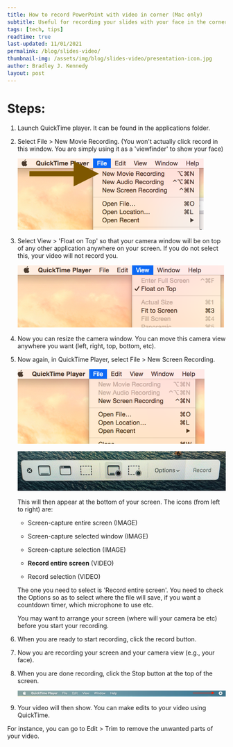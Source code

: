 ```yaml
---
title: How to record PowerPoint with video in corner (Mac only)
subtitle: Useful for recording your slides with your face in the corner
tags: [tech, tips]
readtime: true
last-updated: 11/01/2021
permalink: /blog/slides-video/
thumbnail-img: /assets/img/blog/slides-video/presentation-icon.jpg
author: Bradley J. Kennedy
layout: post
---
```

# Steps:

1. Launch QuickTime player. It can be found in the applications folder.

2. Select File > New Movie Recording. (You won't actually click record in this window. You are simply using it as a 'viewfinder' to show your face)

    ![Quicktime new movie create](/assets/img/blog/slides-video/clip_image001.png)

3. Select View > 'Float on Top' so that your camera window will be on top of any other application anywhere on your screen. If you do not select this, your video will not record you.

    ![quicktime float on top of screen](/assets/img/blog/slides-video/clip_image002.png)

4. Now you can resize the camera window. You can move this camera view anywhere you want (left, right, top, bottom, etc).

5. Now again, in QuickTime Player, select File > New Screen Recording.

    ![screen recording](/assets/img/blog/slides-video/clip_image003.png)

    ![recording bar](/assets/img/blog/slides-video/clip_image004.jpg)

    This will then appear at the bottom of your screen. The icons (from left to right) are:

    - Screen-capture entire screen (IMAGE)

    - Screen-capture selected window (IMAGE)

    - Screen-capture selection (IMAGE)

    - **Record entire screen** (VIDEO)

    - Record selection (VIDEO)

    The one you need to select is 'Record entire screen'. You need to check the Options so as to select where the file will save, if you want a countdown timer, which microphone to use etc.

    You may want to arrange your screen (where will your camera be etc) before you start your recording.

6. When you are ready to start recording, click the record button.

7. Now you are recording your screen and your camera view (e.g., your face).

8. When you are done recording, click the Stop button at the top of the screen.

    ![mac menu bar](/assets/img/blog/slides-video/clip_image005.png)

9. Your video will then show. You can make edits to your video using QuickTime.

For instance, you can go to Edit > Trim to remove the unwanted parts of your video.
